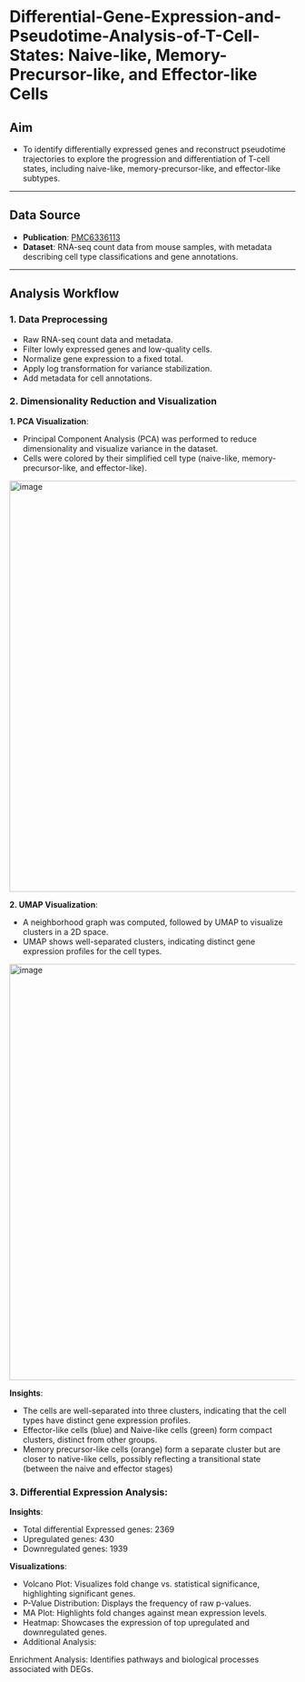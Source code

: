 # Differential-Gene-Expression-and-Pseudotime-Analysis-of-T-Cell-States: Naive-like, Memory-Precursor-like, and Effector-like Cells 

## **Aim**

- To identify differentially expressed genes and reconstruct pseudotime trajectories to explore the progression and differentiation of T-cell states, including naive-like, memory-precursor-like, and effector-like subtypes.
---

## **Data Source**
- **Publication**: [PMC6336113](https://pmc.ncbi.nlm.nih.gov/articles/PMC6336113/#S2)  
- **Dataset**: RNA-seq count data from mouse samples, with metadata describing cell type classifications and gene annotations.
---

## **Analysis Workflow**

### **1. Data Preprocessing**

- Raw RNA-seq count data and metadata.
- Filter lowly expressed genes and low-quality cells.
- Normalize gene expression to a fixed total.
- Apply log transformation for variance stabilization.
- Add metadata for cell annotations.

### **2. Dimensionality Reduction and Visualization**
 **1. PCA Visualization**: 
 
 - Principal Component Analysis (PCA) was performed to reduce dimensionality and visualize variance in the dataset.
 - Cells were colored by their simplified cell type (naive-like, memory-precursor-like, and effector-like).

<img width="724" alt="image" src="https://github.com/user-attachments/assets/ede11677-b7ab-4769-a312-c19aeb5e8c6b" />


 **2. UMAP Visualization**: 

- A neighborhood graph was computed, followed by UMAP to visualize clusters in a 2D space.
- UMAP shows well-separated clusters, indicating distinct gene expression profiles for the cell types.

<img width="733" alt="image" src="https://github.com/user-attachments/assets/67ba436b-9d1a-4efa-878b-28586cd23d12" />

**Insights**: 

- The cells are well-separated into three clusters, indicating that the cell types have distinct gene expression profiles.
- Effector-like cells (blue) and Naive-like cells (green) form compact clusters, distinct from other groups.
- Memory precursor-like cells (orange) form a separate cluster but are closer to native-like cells, possibly reflecting a transitional state (between the naive and effector stages)

### **3. Differential Expression Analysis**:


**Insights**: 

- Total differential Expressed genes: 2369
- Upregulated genes: 430
- Downregulated genes: 1939

**Visualizations**: 

- Volcano Plot: Visualizes fold change vs. statistical significance, highlighting significant genes.
- P-Value Distribution: Displays the frequency of raw p-values.
- MA Plot: Highlights fold changes against mean expression levels.
- Heatmap: Showcases the expression of top upregulated and downregulated genes.
- Additional Analysis:

Enrichment Analysis: Identifies pathways and biological processes associated with DEGs.


